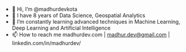 - 👋 Hi, I’m @madhurdevkota
- 👀 I have 8 years of Data Science, Geospatial Analytics 
- 🌱 I’m constantly learning advanced techniques in Machine Learning, Deep Learning and Artificial Intelligence
- 📫 How to reach me  madhurdev.com   |    madhur.dev@gmail.com   |    linkedin.com/in/madhurdev/

<!---
madhurdevkota/madhurdevkota is a ✨ special ✨ repository because its `README.md` (this file) appears on your GitHub profile.
You can click the Preview link to take a look at your changes.
--->
